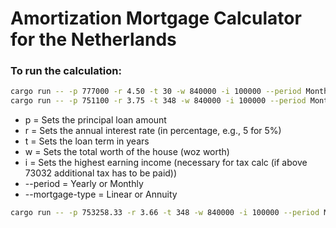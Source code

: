 # Amortization Mortgage Calculator for the Netherlands

### To run the calculation:

```bash
cargo run -- -p 777000 -r 4.50 -t 30 -w 840000 -i 100000 --period Monthly --mortgage-type Linear
cargo run -- -p 751100 -r 3.75 -t 348 -w 840000 -i 100000 --period Monthly --mortgage-type Annuity
```



- p = Sets the principal loan amount
- r = Sets the annual interest rate (in percentage, e.g., 5 for 5%)
- t = Sets the loan term in years
- w = Sets the total worth of the house (woz worth)
- i = Sets the highest earning income (necessary for tax calc (if above 73032 additional tax has to be paid))
- --period = Yearly or Monthly
- --mortgage-type = Linear or Annuity

```bash
cargo run -- -p 753258.33 -r 3.66 -t 348 -w 840000 -i 100000 --period Monthly --mortgage-type Annuity
```
